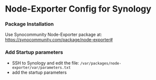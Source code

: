 # Node-Exporter Config for Synology
### Package Installation
Use Synocommunity Node-Exporter package at: https://synocommunity.com/package/node-exporter#

### Add Startup parameters
* SSH to Synology and edit the file: `/var/packages/node-exporter/var/parameters.txt`
* add the startup parameters
